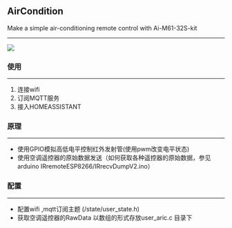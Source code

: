## AirCondition

Make a simple air-conditioning remote control with Ai-M61-32S-kit

---

 ![](https://img.shields.io/badge/License-MIT-reightgreen.svg) 

### 使用

---

1. 连接wifi
2. 订阅MQTT服务
3. 接入HOMEASSISTANT



### 原理

---

- 使用GPIO模拟高低电平控制红外发射管(使用pwm改变电平状态)
- 使用空调遥控器的原始数据发送（如何获取各种遥控器的原始数据，参见arduino  IRremoteESP8266/IRrecvDumpV2.ino）



### 配置

---

- 配置wifi ,mqtt订阅主题 (/state/user_state.h)
- 获取空调遥控器的RawData 以数组的形式存放user_aric.c 目录下
